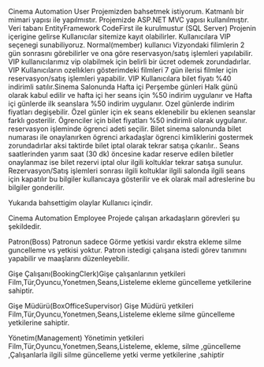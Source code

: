 Cinema Automation User
Projemizden bahsetmek istiyorum.
Katmanlı bir mimari yapısı ile yapılmıstır.
Projemizde ASP.NET MVC yapısı kullanılmıştır.
Veri tabanı EntityFramework CodeFirst ile kurulmustur (SQL Server)
Projenin içerigine gelirse Kullanıcılar sitemize kayıt olabilirler. Kullanıcılara VIP seçenegi sunabiliyoruz.
Normal(member) kullanıcı Vizyondaki filimlerin 2 gün sonrasını görebilirler ve ona göre reservasyon/satış işlemleri yapılabilir.
VIP kullanıcılarımız vip olabilmek için belirli bir ücret odemek zorundadırlar. VIP Kullanıcıların ozellıklerı gösterimdeki filmleri 7 gün ilerisi filmler için
reservasyon/satış işlemleri yapabilir. VIP Kullanıcılara bilet fiyatı %40 indirimli satılır.Sinema Salonunda Hafta içi Perşembe günleri Halk günü olarak kabul edilir ve 
hafta içi her seans için %50 indirim uygulanır ve Hafta içi günlerde ilk seanslara %50 indirim uygulanır. Ozel günlerde indirim fiyatları degişebilir.
Özel günler için ek seans eklenebilir bu eklenen seanslar farklı gosterilir.
Ögrenciler için bilet fiyatları %50 indirimli olarak uygulanır. reservasyon işleminde ögrenci adeti seçilir. Bilet sinema salonunda bilet numarası ile onaylanırken
ögrenci arkadaşlar ögrenci kimliklerini gostermek zorundadırlar aksi taktirde bilet iptal olarak tekrar satışa çıkarılır..
Seans saatlerinden yarım saat (30 dk) öncesine kadar reserve edilen biletler onaylanmaz ise bilet rezervi iptal olur ilgili koltuklar tekrar satışa sunulur.
Rezervasyon/Satış işlemleri sonrası ilgili koltuklar ilgili salonda ilgili seans için kapatılır bu bilgiler kullanıcaya gösterilir ve ek olarak mail adreslerine
bu bilgiler gonderilir.

Yukarıda bahsettigim olaylar Kullanıcı içindir.

Cinema Automation Employee
Projede çalışan arkadaşların görevleri şu şekildedir.

Patron(Boss) Patronun sadece Görme yetkisi vardır ekstra ekleme silme guncelleme vs yetkisi yoktur. Patron istedigi çalışana istedi görev tanımını yapabilir ve maaşlarını düzenleyebilir. 

Gişe Çalışanı(BookingClerk)Gişe çalışanlarının yetkileri Film,Tür,Oyuncu,Yonetmen,Seans,Listeleme ekleme güncelleme yetkilerine sahiptir.

Gişe Müdürü(BoxOfficeSupervisor) Gişe Müdürü yetkileri Film,Tür,Oyuncu,Yonetmen,Seans,Listeleme ekleme silme güncelleme yetkilerine sahiptir.

Yönetim(Management) Yönetimin yetkileri Film,Tür,Oyuncu,Yonetmen,Seans,Listeleme, ekleme, silme ,güncelleme ,Çalışanlarla ilgili silme güncelleme yetki verme yetkilerine ,sahiptir


